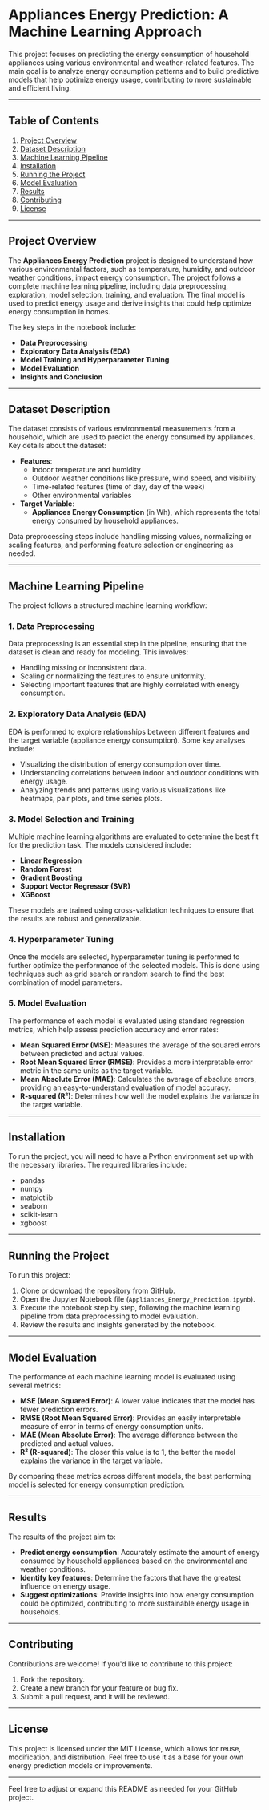 # Appliances Energy Prediction: A Machine Learning Approach

This project focuses on predicting the energy consumption of household appliances using various environmental and weather-related features. The main goal is to analyze energy consumption patterns and to build predictive models that help optimize energy usage, contributing to more sustainable and efficient living.

---

## Table of Contents

1. [Project Overview](#project-overview)
2. [Dataset Description](#dataset-description)
3. [Machine Learning Pipeline](#machine-learning-pipeline)
4. [Installation](#installation)
5. [Running the Project](#running-the-project)
6. [Model Evaluation](#model-evaluation)
7. [Results](#results)
8. [Contributing](#contributing)
9. [License](#license)

---

## Project Overview

The **Appliances Energy Prediction** project is designed to understand how various environmental factors, such as temperature, humidity, and outdoor weather conditions, impact energy consumption. The project follows a complete machine learning pipeline, including data preprocessing, exploration, model selection, training, and evaluation. The final model is used to predict energy usage and derive insights that could help optimize energy consumption in homes.

The key steps in the notebook include:
- **Data Preprocessing**
- **Exploratory Data Analysis (EDA)**
- **Model Training and Hyperparameter Tuning**
- **Model Evaluation**
- **Insights and Conclusion**

---

## Dataset Description

The dataset consists of various environmental measurements from a household, which are used to predict the energy consumed by appliances. Key details about the dataset:

- **Features**: 
  - Indoor temperature and humidity
  - Outdoor weather conditions like pressure, wind speed, and visibility
  - Time-related features (time of day, day of the week)
  - Other environmental variables
- **Target Variable**: 
  - **Appliances Energy Consumption** (in Wh), which represents the total energy consumed by household appliances.

Data preprocessing steps include handling missing values, normalizing or scaling features, and performing feature selection or engineering as needed.

---

## Machine Learning Pipeline

The project follows a structured machine learning workflow:

### 1. Data Preprocessing

Data preprocessing is an essential step in the pipeline, ensuring that the dataset is clean and ready for modeling. This involves:

- Handling missing or inconsistent data.
- Scaling or normalizing the features to ensure uniformity.
- Selecting important features that are highly correlated with energy consumption.

### 2. Exploratory Data Analysis (EDA)

EDA is performed to explore relationships between different features and the target variable (appliance energy consumption). Some key analyses include:

- Visualizing the distribution of energy consumption over time.
- Understanding correlations between indoor and outdoor conditions with energy usage.
- Analyzing trends and patterns using various visualizations like heatmaps, pair plots, and time series plots.

### 3. Model Selection and Training

Multiple machine learning algorithms are evaluated to determine the best fit for the prediction task. The models considered include:

- **Linear Regression**
- **Random Forest**
- **Gradient Boosting**
- **Support Vector Regressor (SVR)**
- **XGBoost**

These models are trained using cross-validation techniques to ensure that the results are robust and generalizable.

### 4. Hyperparameter Tuning

Once the models are selected, hyperparameter tuning is performed to further optimize the performance of the selected models. This is done using techniques such as grid search or random search to find the best combination of model parameters.

### 5. Model Evaluation

The performance of each model is evaluated using standard regression metrics, which help assess prediction accuracy and error rates:

- **Mean Squared Error (MSE)**: Measures the average of the squared errors between predicted and actual values.
- **Root Mean Squared Error (RMSE)**: Provides a more interpretable error metric in the same units as the target variable.
- **Mean Absolute Error (MAE)**: Calculates the average of absolute errors, providing an easy-to-understand evaluation of model accuracy.
- **R-squared (R²)**: Determines how well the model explains the variance in the target variable.

---

## Installation

To run the project, you will need to have a Python environment set up with the necessary libraries. The required libraries include:

- pandas
- numpy
- matplotlib
- seaborn
- scikit-learn
- xgboost

---

## Running the Project

To run this project:

1. Clone or download the repository from GitHub.
2. Open the Jupyter Notebook file (`Appliances_Energy_Prediction.ipynb`).
3. Execute the notebook step by step, following the machine learning pipeline from data preprocessing to model evaluation.
4. Review the results and insights generated by the notebook.

---

## Model Evaluation

The performance of each machine learning model is evaluated using several metrics:

- **MSE (Mean Squared Error)**: A lower value indicates that the model has fewer prediction errors.
- **RMSE (Root Mean Squared Error)**: Provides an easily interpretable measure of error in terms of energy consumption units.
- **MAE (Mean Absolute Error)**: The average difference between the predicted and actual values.
- **R² (R-squared)**: The closer this value is to 1, the better the model explains the variance in the target variable.

By comparing these metrics across different models, the best performing model is selected for energy consumption prediction.

---

## Results

The results of the project aim to:

- **Predict energy consumption**: Accurately estimate the amount of energy consumed by household appliances based on the environmental and weather conditions.
- **Identify key features**: Determine the factors that have the greatest influence on energy usage.
- **Suggest optimizations**: Provide insights into how energy consumption could be optimized, contributing to more sustainable energy usage in households.

---

## Contributing

Contributions are welcome! If you'd like to contribute to this project:

1. Fork the repository.
2. Create a new branch for your feature or bug fix.
3. Submit a pull request, and it will be reviewed.

---

## License

This project is licensed under the MIT License, which allows for reuse, modification, and distribution. Feel free to use it as a base for your own energy prediction models or improvements.

---

Feel free to adjust or expand this README as needed for your GitHub project.
